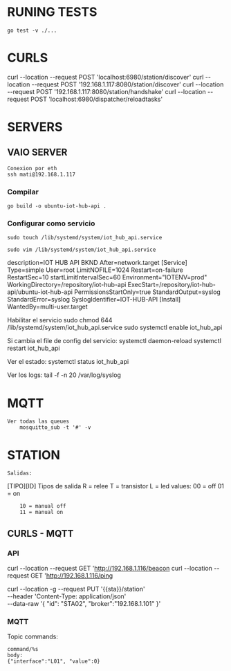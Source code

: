 # RUNING TESTS
    go test -v ./...

# CURLS
curl --location --request POST 'localhost:6980/station/discover'
curl --location --request POST '192.168.1.117:8080/station/discover'
curl --location --request POST '192.168.1.117:8080/station/handshake'
curl --location --request POST 'localhost:6980/dispatcher/reloadtasks'

# SERVERS
## VAIO SERVER
    Conexion por eth
    ssh mati@192.168.1.117
### Compilar
    go build -o ubuntu-iot-hub-api .

### Configurar como servicio
    sudo touch /lib/systemd/system/iot_hub_api.service

    sudo vim /lib/systemd/system/iot_hub_api.service

description=IOT HUB API BKND
After=network.target
[Service]
Type=simple
User=root
LimitNOFILE=1024
Restart=on-failure
RestartSec=10
startLimitIntervalSec=60
Environment="IOTENV=prod"
WorkingDirectory=/repository/iot-hub-api
ExecStart=/repository/iot-hub-api/ubuntu-iot-hub-api
PermissionsStartOnly=true
StandardOutput=syslog
StandardError=syslog
SyslogIdentifier=IOT-HUB-API
[Install]
WantedBy=multi-user.target

Habilitar el servicio
    sudo chmod 644 /lib/systemd/system/iot_hub_api.service
    sudo systemctl enable iot_hub_api

Si cambia el file de config del servicio:
    systemctl daemon-reload
    systemctl restart iot_hub_api

Ver el estado:
systemctl status iot_hub_api

Ver los logs:
tail -f -n 20 /var/log/syslog

# MQTT
    Ver todas las queues
        mosquitto_sub -t '#' -v    
# STATION 
    Salidas:
   [TIPO][ID]
   Tipos de salida
        R = relee
        T = transistor
        L = led
   values:
        00 = off
        01 = on

        10 = manual off
        11 = manual on


## CURLS - MQTT

### API
curl --location --request GET 'http://192.168.1.116/beacon
curl --location --request GET 'http://192.168.1.116/ping

curl --location -g --request PUT '{{sta}}/station' \
--header 'Content-Type: application/json' \
--data-raw '{
    "id": "STA02",
    "broker":"192.168.1.101"
}'

### MQTT

Topic commands:

    command/%s
    body:
    {"interface":"L01", "value":0}




